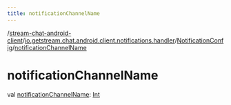 ```yaml
---
title: notificationChannelName
---
```

/[stream-chat-android-client](../../index.md)/[io.getstream.chat.android.client.notifications.handler](../index.md)/[NotificationConfig](index.md)/[notificationChannelName](notificationChannelName.md)  
  
  
  
# notificationChannelName  
val [notificationChannelName](notificationChannelName.md): [Int](https://kotlinlang.org/api/latest/jvm/stdlib/kotlin/-int/index.html)

